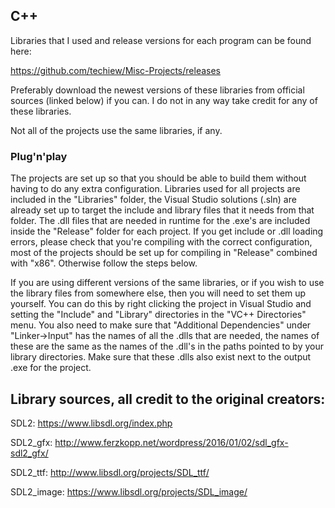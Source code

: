 ## C++

Libraries that I used and release versions for each program can be found here:

https://github.com/techiew/Misc-Projects/releases


Preferably download the newest versions of these libraries from official sources (linked below) if you can. I do not in any way take credit for any of these libraries.

Not all of the projects use the same libraries, if any.

### Plug'n'play
The projects are set up so that you should be able to build them without having to do any extra configuration. Libraries used for all projects are included in the "Libraries" folder, the Visual Studio solutions (.sln) are already set up to target the include and library files that it needs from that folder. The .dll files that are needed in runtime for the .exe's are included inside the "Release" folder for each project. If you get include or .dll loading errors, please check that you're compiling with the correct configuration, most of the projects should be set up for compiling in "Release" combined with "x86". Otherwise follow the steps below.

If you are using different versions of the same libraries, or if you wish to use the library files from somewhere else, then you will need to set them up yourself. You can do this by right clicking the project in Visual Studio and setting the "Include" and "Library" directories in the "VC++ Directories" menu. You also need to make sure that "Additional Dependencies" under "Linker->Input" has the names of all the .dlls that are needed, the names of these are the same as the names of the .dll's in the paths pointed to by your library directories. Make sure that these .dlls also exist next to the output .exe for the project.


## Library sources, all credit to the original creators:

SDL2: https://www.libsdl.org/index.php

SDL2_gfx: http://www.ferzkopp.net/wordpress/2016/01/02/sdl_gfx-sdl2_gfx/

SDL2_ttf: http://www.libsdl.org/projects/SDL_ttf/

SDL2_image: https://www.libsdl.org/projects/SDL_image/


